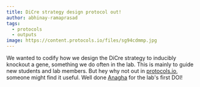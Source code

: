 ```yaml
---
title: DiCre strategy design protocol out!
author: abhinay-ramaprasad
tags:
  - protocols
  - outputs
image: https://content.protocols.io/files/sg94cdmmp.jpg
---
```


We wanted to codify how we design the DiCre strategy to inducibly knockout a gene, something we do often in the lab. This is mainly to guide new students and lab members. But hey why not out in [protocols.io](https://dx.doi.org/10.17504/protocols.io.eq2ly68begx9/v1), someone might find it useful. Well done [Anagha](https://parafugelab.com/members/anagharajesh-salvi.html) for the lab's first DOI!
